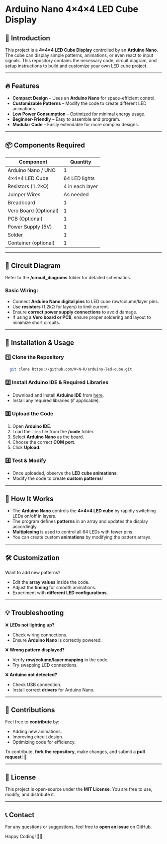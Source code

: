 # Arduino Nano 4×4×4 LED Cube Display

## 📌 Introduction
This project is a **4×4×4 LED Cube Display** controlled by an **Arduino Nano**. The cube can display simple patterns, animations, or even react to input signals. This repository contains the necessary code, circuit diagram, and setup instructions to build and customize your own LED cube project.

---

## 🔥 Features
- **Compact Design** – Uses an **Arduino Nano** for space-efficient control.
- **Customizable Patterns** – Modify the code to create different LED animations.
- **Low Power Consumption** – Optimized for minimal energy usage.
- **Beginner-Friendly** – Easy to assemble and program.
- **Modular Code** – Easily extendable for more complex designs.

---

## 📦 Components Required
| Component               |   Quantity     |
|-------------------------|----------------|
| Arduino Nano / UNO      | 1              |
|       4×4×4 LED Cube    | 64 LED lights  |
|       Resistors (1.2kΩ) | 4 in each layer|
|       Jumper Wires      | As needed      |
|       Breadboard        | 1              |
|   Vero Board (Optional) | 1              |
|       PCB (Optional)    | 1              |
|       Power Supply (5V) | 1              |
|       Solder            | 1              |
|    Container (optional) | 1              |
-------

## 🔌 Circuit Diagram
Refer to the **/circuit_diagrams** folder for detailed schematics.

### Basic Wiring:
- Connect **Arduino Nano digital pins** to LED cube row/column/layer pins.
- Use **resistors** (1.2kΩ for layers) to limit current.
- Ensure **correct power supply connections** to avoid damage.
- If using a **Vero board or PCB**, ensure proper soldering and layout to minimize short circuits.

---

## 📜 Installation & Usage

### 1️⃣ Clone the Repository
```bash
  git clone https://github.com/W-N-R/arduino-led-cube.git
```

### 2️⃣ Install Arduino IDE & Required Libraries
- Download and install **Arduino IDE** from [here](https://www.arduino.cc/en/software).
- Install any required libraries (if applicable).

### 3️⃣ Upload the Code
1. Open **Arduino IDE**.
2. Load the `.ino` file from the **/code** folder.
3. Select **Arduino Nano** as the board.
4. Choose the correct **COM port**.
5. Click **Upload**.

### 4️⃣ Test & Modify
- Once uploaded, observe the **LED cube animations**.
- Modify the code to create **custom patterns**!

---

## 🎯 How It Works
- The **Arduino Nano** controls the **4×4×4 LED cube** by rapidly switching LEDs on/off in layers.
- The program defines **patterns** in an array and updates the display accordingly.
- **Multiplexing** is used to control all 64 LEDs with fewer pins.
- You can create custom **animations** by modifying the pattern arrays.

---

## 🛠️ Customization
Want to add new patterns?
- Edit the **array values** inside the code.
- Adjust the **timing** for smooth animations.
- Experiment with **different LED configurations**.

---

## 💡 Troubleshooting
❌ **LEDs not lighting up?**
   - Check wiring connections.
   - Ensure **Arduino Nano** is correctly powered.

❌ **Wrong pattern displayed?**
   - Verify **row/column/layer mapping** in the code.
   - Try swapping LED connections.

❌ **Arduino not detected?**
   - Check USB connection.
   - Install correct **drivers** for Arduino Nano.

---

## 🤝 Contributions
Feel free to **contribute** by:
- Adding new animations.
- Improving circuit design.
- Optimizing code for efficiency.

To contribute, **fork the repository**, make changes, and submit a **pull request**! 🚀

---

## 📜 License
This project is open-source under the **MIT License**. You are free to use, modify, and distribute it.

---

## 📞 Contact
For any questions or suggestions, feel free to **open an issue** on GitHub.

Happy Coding! 🎯🚀

